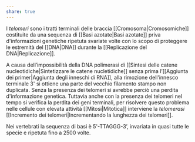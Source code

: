 ```yaml
---
share: true
---
```

I *telomeri* sono i tratti terminali delle braccia [[Cromosoma|Cromosomiche]] costituite da una sequenza di [[Basi azotate|Basi azotate]] priva d'informazioni genetiche ripetuta svariate volte con lo scopo di proteggere le estremità del [[DNA|DNA]] durante la [[Replicazione del DNA|Replicazione]].

A causa dell’impossibilità della DNA polimerasi di [[Sintesi delle catene nucleotidiche|Sintetizzare le catene nucletidiche]] senza prima l’[[Aggiunta dei primer|Aggiunta degli inneschi di RNA]], alla rimozione dell’innesco terminale 3' si ottiene una parte del vecchio filamento stampo non duplicata. Senza la presenza dei telomeri si avrebbe perciò una perdita d'informazione genetica.
Tuttavia anche con la presenza dei telomeri nel tempo si verifica la perdita dei geni terminali, per risolvere questo problema nelle cellule con elevata attività [[Mitosi|Mitotica]] interviene la *telomerasi* [[Incremento dei telomeri|Incrementando la lunghezza dei telomeri]].

Nei vertebrati la sequenza di basi è 5'-TTAGGG-3’, invariata in quasi tutte le specie e ripetuta fino a 2500 volte.